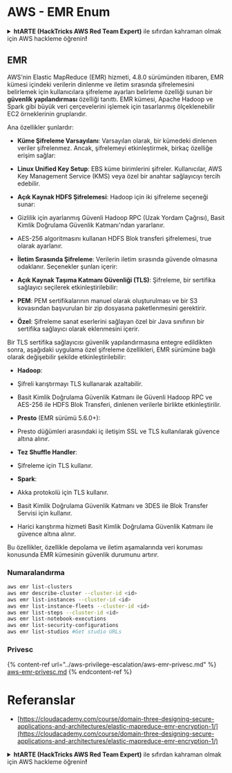 # AWS - EMR Enum

<details>

<summary><strong>htARTE (HackTricks AWS Red Team Expert)</strong> ile sıfırdan kahraman olmak için AWS hackleme öğrenin<strong>!</strong></summary>

HackTricks'ı desteklemenin diğer yolları:

* **Şirketinizi HackTricks'te reklamınızı görmek** veya **HackTricks'i PDF olarak indirmek** için [**ABONELİK PLANLARI**](https://github.com/sponsors/carlospolop)'na göz atın!
* [**Resmi PEASS & HackTricks ürünleri**](https://peass.creator-spring.com)'ni edinin
* [**The PEASS Family**](https://opensea.io/collection/the-peass-family) keşfedin, özel [**NFT'lerimiz**](https://opensea.io/collection/the-peass-family) koleksiyonunu
* 💬 [**Discord grubuna**](https://discord.gg/hRep4RUj7f) veya [**telegram grubuna**](https://t.me/peass) **katılın** veya **Twitter** 🐦 [**@hacktricks_live**](https://twitter.com/hacktricks_live)'ı **takip edin**.
* **Hacking hilelerinizi** [**HackTricks**](https://github.com/carlospolop/hacktricks) ve [**HackTricks Cloud**](https://github.com/carlospolop/hacktricks-cloud) github reposuna **PR göndererek** paylaşın.

</details>

## EMR

AWS'nin Elastic MapReduce (EMR) hizmeti, 4.8.0 sürümünden itibaren, EMR kümesi içindeki verilerin dinlenme ve iletim sırasında şifrelemesini belirlemek için kullanıcılara şifreleme ayarları belirleme özelliği sunan bir **güvenlik yapılandırması** özelliği tanıttı. EMR kümesi, Apache Hadoop ve Spark gibi büyük veri çerçevelerini işlemek için tasarlanmış ölçeklenebilir EC2 örneklerinin gruplarıdır.

Ana özellikler şunlardır:

- **Küme Şifreleme Varsayılanı**: Varsayılan olarak, bir kümedeki dinlenen veriler şifrelenmez. Ancak, şifrelemeyi etkinleştirmek, birkaç özelliğe erişim sağlar:
- **Linux Unified Key Setup**: EBS küme birimlerini şifreler. Kullanıcılar, AWS Key Management Service (KMS) veya özel bir anahtar sağlayıcıyı tercih edebilir.
- **Açık Kaynak HDFS Şifrelemesi**: Hadoop için iki şifreleme seçeneği sunar:
- Gizlilik için ayarlanmış Güvenli Hadoop RPC (Uzak Yordam Çağrısı), Basit Kimlik Doğrulama Güvenlik Katmanı'ndan yararlanır.
- AES-256 algoritmasını kullanan HDFS Blok transferi şifrelemesi, true olarak ayarlanır.

- **İletim Sırasında Şifreleme**: Verilerin iletim sırasında güvende olmasına odaklanır. Seçenekler şunları içerir:
- **Açık Kaynak Taşıma Katmanı Güvenliği (TLS)**: Şifreleme, bir sertifika sağlayıcı seçilerek etkinleştirilebilir:
- **PEM**: PEM sertifikalarının manuel olarak oluşturulması ve bir S3 kovasından başvurulan bir zip dosyasına paketlenmesini gerektirir.
- **Özel**: Şifreleme sanat eserlerini sağlayan özel bir Java sınıfının bir sertifika sağlayıcı olarak eklenmesini içerir.

Bir TLS sertifika sağlayıcısı güvenlik yapılandırmasına entegre edildikten sonra, aşağıdaki uygulama özel şifreleme özellikleri, EMR sürümüne bağlı olarak değişebilir şekilde etkinleştirilebilir:

- **Hadoop**:
- Şifreli karıştırmayı TLS kullanarak azaltabilir.
- Basit Kimlik Doğrulama Güvenlik Katmanı ile Güvenli Hadoop RPC ve AES-256 ile HDFS Blok Transferi, dinlenen verilerle birlikte etkinleştirilir.

- **Presto** (EMR sürümü 5.6.0+):
- Presto düğümleri arasındaki iç iletişim SSL ve TLS kullanılarak güvence altına alınır.

- **Tez Shuffle Handler**:
- Şifreleme için TLS kullanır.

- **Spark**:
- Akka protokolü için TLS kullanır.
- Basit Kimlik Doğrulama Güvenlik Katmanı ve 3DES ile Blok Transfer Servisi için kullanır.
- Harici karıştırma hizmeti Basit Kimlik Doğrulama Güvenlik Katmanı ile güvence altına alınır.

Bu özellikler, özellikle depolama ve iletim aşamalarında veri koruması konusunda EMR kümesinin güvenlik durumunu artırır.


### Numaralandırma
```bash
aws emr list-clusters
aws emr describe-cluster --cluster-id <id>
aws emr list-instances --cluster-id <id>
aws emr list-instance-fleets --cluster-id <id>
aws emr list-steps --cluster-id <id>
aws emr list-notebook-executions
aws emr list-security-configurations
aws emr list-studios #Get studio URLs
```
### Privesc

{% content-ref url="../aws-privilege-escalation/aws-emr-privesc.md" %}
[aws-emr-privesc.md](../aws-privilege-escalation/aws-emr-privesc.md)
{% endcontent-ref %}

# Referanslar
* [https://cloudacademy.com/course/domain-three-designing-secure-applications-and-architectures/elastic-mapreduce-emr-encryption-1/](https://cloudacademy.com/course/domain-three-designing-secure-applications-and-architectures/elastic-mapreduce-emr-encryption-1/)

<details>

<summary><strong>htARTE (HackTricks AWS Red Team Expert)</strong> ile sıfırdan kahraman olmak için AWS hackleme öğrenin<strong>!</strong></summary>

HackTricks'i desteklemenin diğer yolları:

* Şirketinizi HackTricks'te **reklamınızı görmek** veya **HackTricks'i PDF olarak indirmek** için [**ABONELİK PLANLARI**](https://github.com/sponsors/carlospolop)'na göz atın!
* [**Resmi PEASS & HackTricks ürünlerini**](https://peass.creator-spring.com) edinin
* Özel [**NFT'lerden**](https://opensea.io/collection/the-peass-family) oluşan koleksiyonumuz [**The PEASS Family**](https://opensea.io/collection/the-peass-family)'yi keşfedin
* 💬 [**Discord grubuna**](https://discord.gg/hRep4RUj7f) veya [**telegram grubuna**](https://t.me/peass) **katılın** veya bizi **Twitter** 🐦 [**@hacktricks_live**](https://twitter.com/hacktricks_live)**'da takip edin.**
* **Hacking hilelerinizi** [**HackTricks**](https://github.com/carlospolop/hacktricks) ve [**HackTricks Cloud**](https://github.com/carlospolop/hacktricks-cloud) github depolarına **PR göndererek** paylaşın.

</details>
